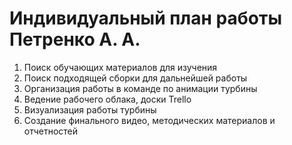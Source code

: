# Индивидуальный план работы Петренко А. А.
1) Поиск обучающих материалов для изучения
2) Поиск подходящей сборки для дальнейшей работы
3) Организация работы в команде по анимации турбины
4) Ведение рабочего облака, доски Trello
5) Визуализация работы турбины
6) Создание финального видео, методических материалов и отчетностей
